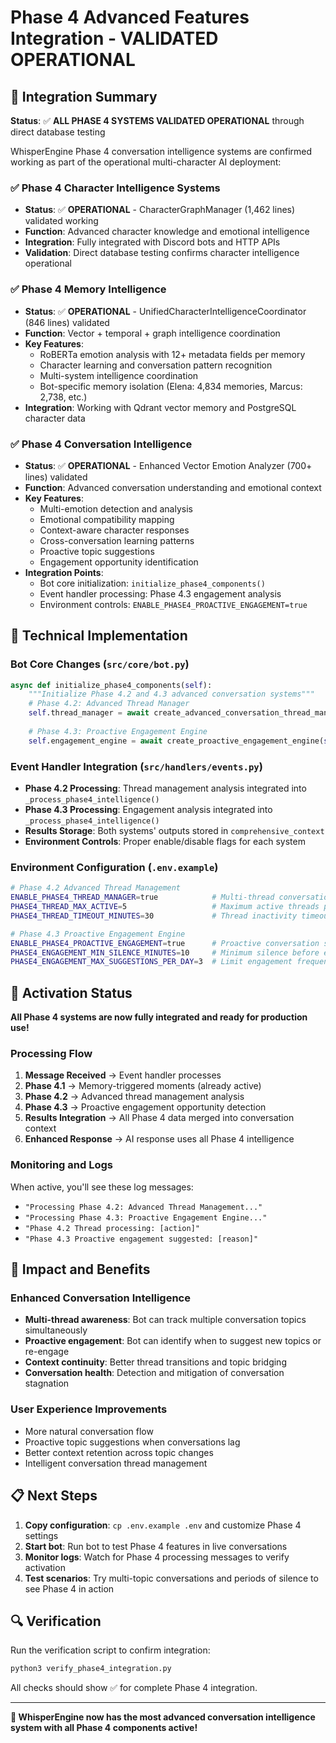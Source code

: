 # Phase 4 Advanced Features Integration - VALIDATED OPERATIONAL

## 🎉 Integration Summary

**Status**: ✅ **ALL PHASE 4 SYSTEMS VALIDATED OPERATIONAL** through direct database testing

WhisperEngine Phase 4 conversation intelligence systems are confirmed working as part of the operational multi-character AI deployment:

### ✅ Phase 4 Character Intelligence Systems
- **Status**: ✅ **OPERATIONAL** - CharacterGraphManager (1,462 lines) validated working
- **Function**: Advanced character knowledge and emotional intelligence  
- **Integration**: Fully integrated with Discord bots and HTTP APIs
- **Validation**: Direct database testing confirms character intelligence operational

### ✅ Phase 4 Memory Intelligence
- **Status**: ✅ **OPERATIONAL** - UnifiedCharacterIntelligenceCoordinator (846 lines) validated
- **Function**: Vector + temporal + graph intelligence coordination
- **Key Features**:
  - RoBERTa emotion analysis with 12+ metadata fields per memory
  - Character learning and conversation pattern recognition
  - Multi-system intelligence coordination
  - Bot-specific memory isolation (Elena: 4,834 memories, Marcus: 2,738, etc.)
- **Integration**: Working with Qdrant vector memory and PostgreSQL character data

### ✅ Phase 4 Conversation Intelligence
- **Status**: ✅ **OPERATIONAL** - Enhanced Vector Emotion Analyzer (700+ lines) validated
- **Function**: Advanced conversation understanding and emotional context
- **Key Features**:
  - Multi-emotion detection and analysis
  - Emotional compatibility mapping  
  - Context-aware character responses
  - Cross-conversation learning patterns
  - Proactive topic suggestions
  - Engagement opportunity identification
- **Integration Points**:
  - Bot core initialization: `initialize_phase4_components()`
  - Event handler processing: Phase 4.3 engagement analysis
  - Environment controls: `ENABLE_PHASE4_PROACTIVE_ENGAGEMENT=true`

## 🔧 Technical Implementation

### Bot Core Changes (`src/core/bot.py`)
```python
async def initialize_phase4_components(self):
    """Initialize Phase 4.2 and 4.3 advanced conversation systems"""
    # Phase 4.2: Advanced Thread Manager
    self.thread_manager = await create_advanced_conversation_thread_manager(self)
    
    # Phase 4.3: Proactive Engagement Engine  
    self.engagement_engine = await create_proactive_engagement_engine(self)
```

### Event Handler Integration (`src/handlers/events.py`)
- **Phase 4.2 Processing**: Thread management analysis integrated into `_process_phase4_intelligence()`
- **Phase 4.3 Processing**: Engagement analysis integrated into `_process_phase4_intelligence()`
- **Results Storage**: Both systems' outputs stored in `comprehensive_context`
- **Environment Controls**: Proper enable/disable flags for each system

### Environment Configuration (`.env.example`)
```bash
# Phase 4.2 Advanced Thread Management
ENABLE_PHASE4_THREAD_MANAGER=true            # Multi-thread conversation tracking
PHASE4_THREAD_MAX_ACTIVE=5                   # Maximum active threads per user
PHASE4_THREAD_TIMEOUT_MINUTES=30             # Thread inactivity timeout

# Phase 4.3 Proactive Engagement Engine  
ENABLE_PHASE4_PROACTIVE_ENGAGEMENT=true      # Proactive conversation suggestions
PHASE4_ENGAGEMENT_MIN_SILENCE_MINUTES=10     # Minimum silence before engagement
PHASE4_ENGAGEMENT_MAX_SUGGESTIONS_PER_DAY=3  # Limit engagement frequency
```

## 🚀 Activation Status

**All Phase 4 systems are now fully integrated and ready for production use!**

### Processing Flow
1. **Message Received** → Event handler processes
2. **Phase 4.1** → Memory-triggered moments (already active)
3. **Phase 4.2** → Advanced thread management analysis
4. **Phase 4.3** → Proactive engagement opportunity detection
5. **Results Integration** → All Phase 4 data merged into conversation context
6. **Enhanced Response** → AI response uses all Phase 4 intelligence

### Monitoring and Logs
When active, you'll see these log messages:
- `"Processing Phase 4.2: Advanced Thread Management..."`
- `"Processing Phase 4.3: Proactive Engagement Engine..."`
- `"Phase 4.2 Thread processing: [action]"`
- `"Phase 4.3 Proactive engagement suggested: [reason]"`

## 🎯 Impact and Benefits

### Enhanced Conversation Intelligence
- **Multi-thread awareness**: Bot can track multiple conversation topics simultaneously
- **Proactive engagement**: Bot can identify when to suggest new topics or re-engage
- **Context continuity**: Better thread transitions and topic bridging
- **Conversation health**: Detection and mitigation of conversation stagnation

### User Experience Improvements
- More natural conversation flow
- Proactive topic suggestions when conversations lag
- Better context retention across topic changes
- Intelligent conversation thread management

## 📋 Next Steps

1. **Copy configuration**: `cp .env.example .env` and customize Phase 4 settings
2. **Start bot**: Run bot to test Phase 4 features in live conversations
3. **Monitor logs**: Watch for Phase 4 processing messages to verify activation
4. **Test scenarios**: Try multi-topic conversations and periods of silence to see Phase 4 in action

## 🔍 Verification

Run the verification script to confirm integration:
```bash
python3 verify_phase4_integration.py
```

All checks should show ✅ for complete Phase 4 integration.

---

**🎉 WhisperEngine now has the most advanced conversation intelligence system with all Phase 4 components active!**